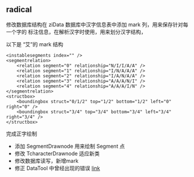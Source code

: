 
## radical

修改数据库结构在 ziData 数据库中汉字信息表中添加 mark 列，用来保存针对每一个字的 标注信息，在解析汉字时使用，用来划分汉字结构，

以下是 “艾”的 mark 结构

	<instablesegments index="" /> 
	<segmentrelation>
		<relation segment="0" relationship="N/I/I/A/A" /> 
		<relation segment="1" relationship="I/N/A/A/A" /> 
		<relation segment="2" relationship="I/A/N/A/A" /> 
		<relation segment="3" relationship="A/A/A/N/I" /> 
		<relation segment="4" relationship="A/A/A/I/N" /> 
	</segmentrelation>
	<structbox>
		<boundingbox struct="0/1/2" top="1/2" bottom="1/2" left="0" right="0" /> 
		<boundingbox struct="3/4" top="3/4" bottom="3/4" left="3/4" right="3/4" /> 
	</structbox>

完成正字绘制

- 添加 SegmentDrawnode 用来绘制 Segment 点
- 修改 TcharacterDrawnode 适应新类
- 修改数据库读写，新增mark
- 修正 DataTool 中曾经出现的错误 [link](http://git.einverne.info/einverne/writing/commit/44ba71a1a3967bbecb953ad115319132321fe820)
